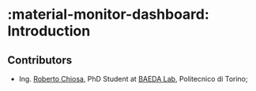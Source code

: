 # :material-monitor-dashboard: Introduction

## Contributors

* Ing. [Roberto Chiosa](mailto:roberto.chiosa@polito.it), PhD Student at [BAEDA Lab](http://www.baeda.polito.it/),
  Politecnico di Torino;
